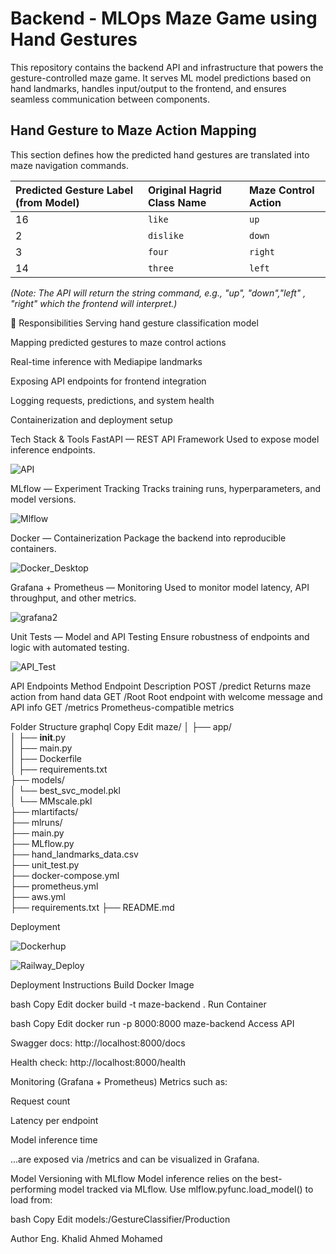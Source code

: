 # Backend - MLOps Maze Game using Hand Gestures

This repository contains the backend API and infrastructure that powers the gesture-controlled maze game. It serves ML model predictions based on hand landmarks, handles input/output to the frontend, and ensures seamless communication between components.

## Hand Gesture to Maze Action Mapping

This section defines how the predicted hand gestures are translated into maze navigation commands.

| Predicted Gesture Label (from Model) | Original Hagrid Class Name | Maze Control Action |
| :----------------------------------- | :------------------------- | :------------------ |
| 16                                   | `like`                     | `up`                |
| 2                                    | `dislike`                  | `down`              |
| 3                                    | `four`                     | `right`             |
| 14                                   | `three`                    | `left`              |

*(Note: The API will return the string command, e.g., "up", "down","left" , "right" which the frontend will interpret.)*



📌 Responsibilities
Serving hand gesture classification model

Mapping predicted gestures to maze control actions

Real-time inference with Mediapipe landmarks

Exposing API endpoints for frontend integration

Logging requests, predictions, and system health

Containerization and deployment setup

Tech Stack & Tools
FastAPI — REST API Framework
Used to expose model inference endpoints.

![API](https://github.com/user-attachments/assets/d86c49e6-6916-485d-9d4d-9576d66c2860)


MLflow — Experiment Tracking
Tracks training runs, hyperparameters, and model versions.

![Mlflow](https://github.com/user-attachments/assets/0f73954f-9f4f-44b5-90a7-3e3f1ff95480)


Docker — Containerization
Package the backend into reproducible containers.

![Docker_Desktop](https://github.com/user-attachments/assets/06084005-5ece-4039-b119-42119f820ce6)


Grafana + Prometheus — Monitoring
Used to monitor model latency, API throughput, and other metrics.

![grafana2](https://github.com/user-attachments/assets/1ed100e1-8867-4ed2-ae2c-cc311e8dfcc9)


Unit Tests — Model and API Testing
Ensure robustness of endpoints and logic with automated testing.

![API_Test](https://github.com/user-attachments/assets/b7d36399-47c7-41ad-b4f0-da463cf0884a)



API Endpoints
Method	Endpoint	Description
POST	/predict	Returns maze action from hand data
GET	/Root	Root endpoint with welcome message and API info
GET	/metrics	Prometheus-compatible metrics

Folder Structure
graphql
Copy
Edit
maze/
│
├── app/                                
│   ├── __init__.py               
│   ├── main.py                         
│   ├── Dockerfile                     
│   ├── requirements.txt               
├── models/                            
│   └── best_svc_model.pkl              
│   └── MMscale.pkl                     
├── mlartifacts/                        
├── mlruns/                             
├── main.py                             
├── MLflow.py                         
├── hand_landmarks_data.csv             
├── unit_test.py                      
├── docker-compose.yml                  
├── prometheus.yml                      
├── aws.yml                            
├── requirements.txt 
├── README.md                          


Deployment


![Dockerhup](https://github.com/user-attachments/assets/5bac244a-d564-4c77-8f7a-64144ebaa045)

![Railway_Deploy](https://github.com/user-attachments/assets/d9f74f34-5f56-4b0f-934a-dd36fad8267b)



Deployment Instructions
Build Docker Image

bash
Copy
Edit
docker build -t maze-backend .
Run Container

bash
Copy
Edit
docker run -p 8000:8000 maze-backend
Access API

Swagger docs: http://localhost:8000/docs

Health check: http://localhost:8000/health

Monitoring (Grafana + Prometheus)
Metrics such as:

Request count

Latency per endpoint

Model inference time

...are exposed via /metrics and can be visualized in Grafana.

Model Versioning with MLflow
Model inference relies on the best-performing model tracked via MLflow. Use mlflow.pyfunc.load_model() to load from:

bash
Copy
Edit
models:/GestureClassifier/Production


Author
Eng. Khalid Ahmed Mohamed


